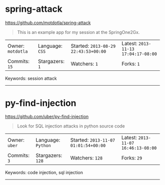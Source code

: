 # spring-attack

https://github.com/motdotla/spring-attack
<blockquote>
This is an example app for my session at the SpringOne2Gx.
</blockquote>

<table><tr>
<tr><td>Owner: <code>motdotla</code></td>
    <td>Language: <code>CSS</code></td>
    <td>Started: <code>2013-08-29 22:43:53+00:00</code></td>
    <td>Latest: <code>2013-11-13 17:04:17-08:00</code></td></tr>
<tr><td>Commits: <code>15</code></td>
    <td>Stargazers: <code>1</code></td>
    <td>Watchers: <code>1</code></td>
    <td>Forks: <code>1</code></td></tr>
</table>
Keywords: session attack

---

# py-find-injection

https://github.com/uber/py-find-injection
<blockquote>
Look for SQL injection attacks in python source code
</blockquote>

<table><tr>
<tr><td>Owner: <code>uber</code></td>
    <td>Language: <code>Python</code></td>
    <td>Started: <code>2013-11-07 01:01:54+00:00</code></td>
    <td>Latest: <code>2013-11-07 16:46:13-08:00</code></td></tr>
<tr><td>Commits: <code>3</code></td>
    <td>Stargazers: <code>128</code></td>
    <td>Watchers: <code>128</code></td>
    <td>Forks: <code>29</code></td></tr>
</table>
Keywords: code injection, sql injection

---

